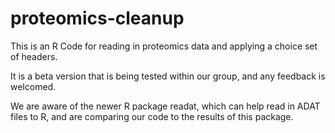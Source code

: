 # proteomics-cleanup
This is an R Code for reading in proteomics data and applying a choice set of headers. 

It is a beta version that is being tested within our group, and any feedback is welcomed.

We are aware of the newer R package readat, which can help read in ADAT files to R, and are comparing our code to the results of this package. 
